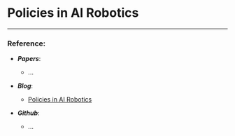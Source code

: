 # Policies in AI Robotics

-----
### Reference:


- ***Papers***:
    - ...

- ***Blog***:
    - [Policies in AI Robotics](https://docs.phospho.ai/learn/policies)

- ***Github***:
    - ...